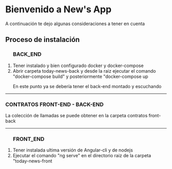 <h1>Bienvenido a New's App</h1>
<p>A continuación te dejo algunas consideraciones a tener en cuenta</p>
<h2>Proceso de instalación</h2>
<ol>
    <h3>BACK_END</h3>
    <li>Tener instalado y bien configurado docker y docker-compose</li>
    <li>Abrir carpeta today-news-back y desde la raiz ejecutar el comando "docker-compose build" y posteriormente "docker-compose up</li>
    <p>En este punto ya se debería tener el back-end montado y escuchando</p>
</ol>
<hr>
<h3>CONTRATOS FRONT-END - BACK-END</h3>
<p>La colección de llamadas se puede obtener en la carpeta contratos front-back</p>
<hr>
<ol>
    <h3>FRONT_END</h3>
    <li>Tener instalada ultima versión de Angular-cli y de nodejs</li>
    <li>Ejecutar el comando "ng serve" en el directorio raiz de la carpeta "today-news-front</li>
</ol>
